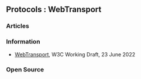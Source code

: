 ## Protocols : WebTransport



### Articles



### Information
- [WebTransport](https://www.w3.org/TR/webtransport/), W3C Working Draft, 23 June 2022



### Open Source

